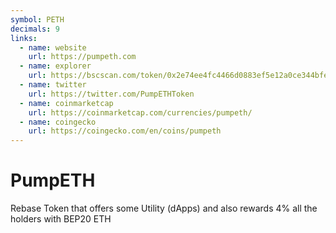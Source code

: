```yaml
---
symbol: PETH
decimals: 9
links:
  - name: website
    url: https://pumpeth.com
  - name: explorer
    url: https://bscscan.com/token/0x2e74ee4fc4466d0883ef5e12a0ce344bfe15be8d
  - name: twitter
    url: https://twitter.com/PumpETHToken
  - name: coinmarketcap
    url: https://coinmarketcap.com/currencies/pumpeth/
  - name: coingecko
    url: https://coingecko.com/en/coins/pumpeth
---
```


# PumpETH

Rebase Token that offers some Utility (dApps) and also rewards 4% all the holders with BEP20 ETH
